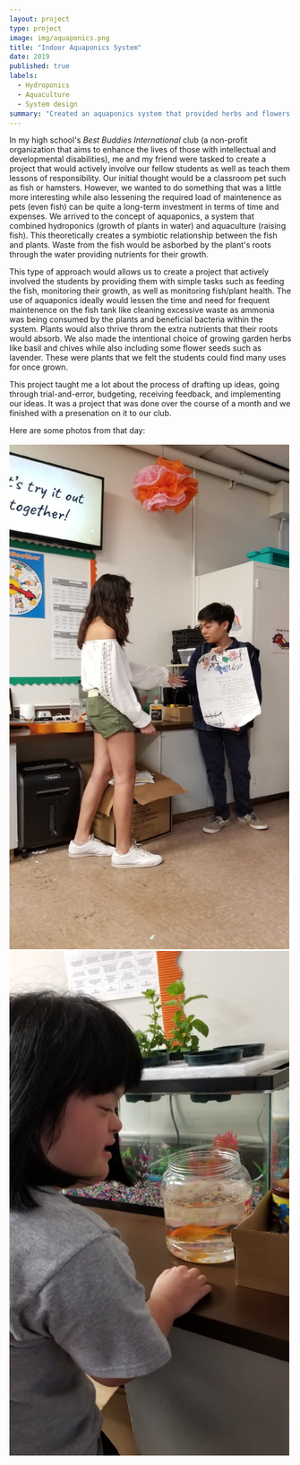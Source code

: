```yaml
---
layout: project
type: project
image: img/aquaponics.png
title: "Indoor Aquaponics System"
date: 2019
published: true
labels:
  - Hydroponics
  - Aquaculture
  - System design
summary: "Created an aquaponics system that provided herbs and flowers for our high school's special needs students."
---
```


In my high school's *Best Buddies International* club (a non-profit organization that aims to enhance the lives of those with intellectual and developmental disabilities), me and my friend were tasked to create a project that would actively involve our fellow students as well as teach them lessons of responsibility. Our initial thought would be a classroom pet such as fish or hamsters. However, we wanted to do something that was a little more interesting while also lessening the required load of maintenence as pets (even fish) can be quite a long-term investment in terms of time and expenses. We arrived to the concept of aquaponics, a system that combined hydroponics (growth of plants in water) and aquaculture (raising fish). This theoretically creates a symbiotic relationship between the fish and plants. Waste from the fish would be asborbed by the plant's roots through the water providing nutrients for their growth.

This type of approach would allows us to create a project that actively involved the students by providing them with simple tasks such as feeding the fish, monitoring their growth, as well as monitoring fish/plant health. The use of aquaponics ideally would lessen the time and need for frequent maintenence on the fish tank like cleaning excessive waste as ammonia was being consumed by the plants and beneficial bacteria within the system. Plants would also thrive throm the extra nutrients that their roots would absorb. We also made the intentional choice of growing garden herbs like basil and chives while also including some flower seeds such as lavender. These were plants that we felt the students could find many uses for once grown.

This project taught me a lot about the process of drafting up ideas, going through trial-and-error, budgeting, receiving feedback, and implementing our ideas. It was a project that was done over the course of a month and we finished with a presenation on it to our club.

Here are some photos from that day:
<br>
<br>
<img height="900px" width="500px" class="img-fluid" src="../img/ap1.jpg">
<img height="900px" width="500px" class="img-fluid" src="../img/ap2.jpg">


